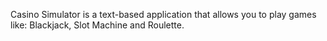 Casino Simulator is a text-based application that allows you to play games like: Blackjack, Slot Machine and Roulette.

